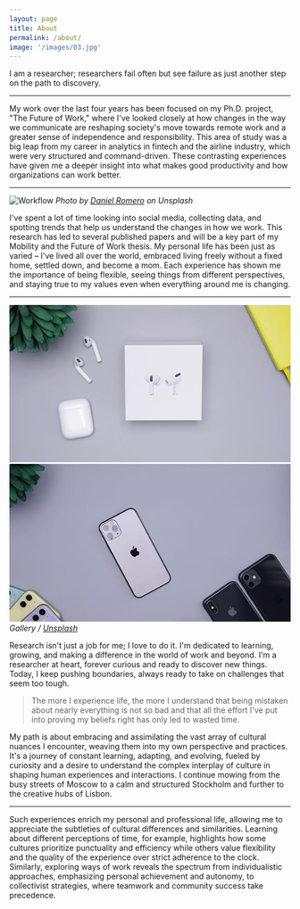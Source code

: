 ```yaml
---
layout: page
title: About
permalink: /about/
image: '/images/03.jpg'
---
```


I am a researcher; researchers fail often but see failure as just another step on the path to discovery.
***
My work over the last four years has been focused on my Ph.D. project, "The Future of Work," where I've looked closely at how changes in the way we communicate are reshaping society's move towards remote work and a greater sense of independence and responsibility. This area of study was a big leap from my career in analytics in fintech and the airline industry, which were very structured and command-driven. These contrasting experiences have given me a deeper insight into what makes good productivity and how organizations can work better.

***

![Workflow]({{site.baseurl}}/images/09-1.jpg)
*Photo by [Daniel Romero](https://unsplash.com/@rmrdnl) on Unsplash*

I've spent a lot of time looking into social media, collecting data, and spotting trends that help us understand the changes in how we work. This research has led to several published papers and will be a key part of my Mobility and the Future of Work thesis. My personal life has been just as varied – I've lived all over the world, embraced living freely without a fixed home, settled down, and become a mom. Each experience has shown me the importance of being flexible, seeing things from different perspectives, and staying true to my values even when everything around me is changing.

***

<div class="gallery-box">
  <div class="gallery">
    <img src="/images/09-2.jpg">
    <img src="/images/09-3.jpg">
  </div>
  <em>Gallery / <a href="https://unsplash.com/" target="_blank">Unsplash</a></em>
</div>

Research isn't just a job for me; I love to do it. I'm dedicated to learning, growing, and making a difference in the world of work and beyond. I'm a researcher at heart, forever curious and ready to discover new things. Today, I keep pushing boundaries, always ready to take on challenges that seem too tough. 


> The more I experience life, the more I understand that being mistaken about nearly everything is not so bad and that all the effort I've put into proving my beliefs right has only led to wasted time.
> 
My path is about embracing and assimilating the vast array of cultural nuances I encounter, weaving them into my own perspective and practices. It's a journey of constant learning, adapting, and evolving, fueled by curiosity and a desire to understand the complex interplay of culture in shaping human experiences and interactions. I continue mowing from the busy streets of Moscow to a calm and structured Stockholm and further to the creative hubs of Lisbon.
***
Such experiences enrich my personal and professional life, allowing me to appreciate the subtleties of cultural differences and similarities. Learning about different perceptions of time, for example, highlights how some cultures prioritize punctuality and efficiency while others value flexibility and the quality of the experience over strict adherence to the clock. Similarly, exploring ways of work reveals the spectrum from individualistic approaches, emphasizing personal achievement and autonomy, to collectivist strategies, where teamwork and community success take precedence.
